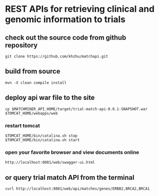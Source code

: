 # REST APIs for retrieving clinical and genomic information to trials
## check out the source code from github repository
```
git clone https://github.com/khzhu/matchapi.git
```
## build from source
```
mvn -X clean compile install
```
## deploy api war file to the site
```
cp $MATCHMINER_API_HOME/target/trial-match-api-0.0.1-SNAPSHOT.war $TOMCAT_HOME/webapps/web
```
### restart tomcat
```
$TOMCAT_HOME/bin/catalina.sh stop
$TOMCAT_HOME/bin/catalina.sh start
```
### open your favorite browser and view documents online
```
http://localhost:8081/web/swagger-ui.html
```
## or query trial match API from the terminal
```
curl http://localhost:8081/web/api/matches/genes/ERBB2,BRCA2,BRCA1
```
